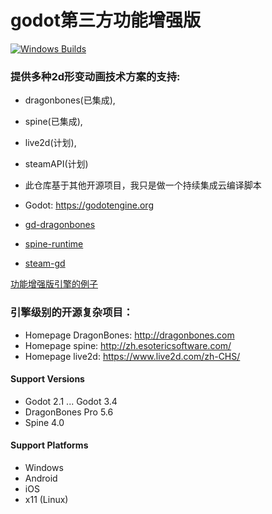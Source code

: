# godot第三方功能增强版
[![Windows Builds](https://github.com/2439905184/Powerfull_godot/actions/workflows/windows.yml/badge.svg)](https://github.com/2439905184/Powerfull_godot/actions/workflows/windows.yml)
### 提供多种2d形变动画技术方案的支持:
* dragonbones(已集成),
* spine(已集成),
* live2d(计划),
* steamAPI(计划)

* 此仓库基于其他开源项目，我只是做一个持续集成云编译脚本
* Godot: https://godotengine.org
* [gd-dragonbones](https://github.com/sanja-sa/gddragonbones)
* [spine-runtime](https://github.com/rayxuln/spine-runtime-for-godot)
* [steam-gd](https://github.com/Gramps/GodotSteam)

[功能增强版引擎的例子](https://github.com/2439905184/powerfull-godot-examples)

### 引擎级别的开源复杂项目：
* Homepage DragonBones: http://dragonbones.com
* Homepage spine: http://zh.esotericsoftware.com/
* Homepage live2d: https://www.live2d.com/zh-CHS/

#### Support Versions
* Godot 2.1 ... Godot 3.4
* DragonBones Pro 5.6
* Spine 4.0

#### Support Platforms
* Windows
* Android
* iOS
* x11 (Linux)
